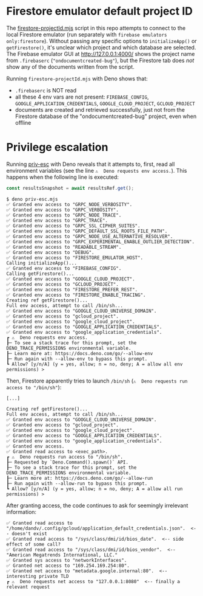 # Firestore emulator default project ID

The [firestore-projectId.mjs](firestore-projectId.mjs) script in this repo attempts to connect to the local Firestore emulator (run separately with `firebase emulators only:firestore`). Without passing any specific options to `initializeApp()` or `getFirestore()`, it's unclear which project and which database are selected. The Firebase emulator GUI at http://127.0.0.1:4000/ shows the project name from `.firebaserc` (`"ondocumentcreated-bug"`), but the Firestore tab does *not* show any of the documents written from the script.

Running `firestore-projectId.mjs` with Deno shows that:
* `.firebaserc` is NOT read
* all these 4 env vars are not present: `FIREBASE_CONFIG`, `GOOGLE_APPLICATION_CREDENTIALS`, `GOOGLE_CLOUD_PROJECT`, `GCLOUD_PROJECT`
* documents are created and retrieved successfully, just not from the Firestore database of the "ondocumentcreated-bug" project, even when offline


# Privilege escalation

Running [priv-esc](priv-esc.mjs) with Deno reveals that it attempts to, first, read all environment variables (see the line `⚠️  Deno requests env access.`). This happens when the following line is executed:

```ts
const resultsSnapshot = await resultsRef.get();
```


```text
$ deno priv-esc.mjs 
✅ Granted env access to "GRPC_NODE_VERBOSITY".
✅ Granted env access to "GRPC_VERBOSITY".
✅ Granted env access to "GRPC_NODE_TRACE".
✅ Granted env access to "GRPC_TRACE".
✅ Granted env access to "GRPC_SSL_CIPHER_SUITES".
✅ Granted env access to "GRPC_DEFAULT_SSL_ROOTS_FILE_PATH".
✅ Granted env access to "GRPC_NODE_USE_ALTERNATIVE_RESOLVER".
✅ Granted env access to "GRPC_EXPERIMENTAL_ENABLE_OUTLIER_DETECTION".
✅ Granted env access to "READABLE_STREAM".
✅ Granted env access to "DEBUG".
✅ Granted env access to "FIRESTORE_EMULATOR_HOST".
Calling initializeApp()...
✅ Granted env access to "FIREBASE_CONFIG".
Calling getFirestore()...
✅ Granted env access to "GOOGLE_CLOUD_PROJECT".
✅ Granted env access to "GCLOUD_PROJECT".
✅ Granted env access to "FIRESTORE_PREFER_REST".
✅ Granted env access to "FIRESTORE_ENABLE_TRACING".
Creating ref getFirestore()...
Full env access, attempt to call /bin/sh...
✅ Granted env access to "GOOGLE_CLOUD_UNIVERSE_DOMAIN".
✅ Granted env access to "gcloud_project".
✅ Granted env access to "google_cloud_project".
✅ Granted env access to "GOOGLE_APPLICATION_CREDENTIALS".
✅ Granted env access to "google_application_credentials".
┏ ⚠️  Deno requests env access.
┠─ To see a stack trace for this prompt, set the DENO_TRACE_PERMISSIONS environmental variable.
┠─ Learn more at: https://docs.deno.com/go/--allow-env
┠─ Run again with --allow-env to bypass this prompt.
┗ Allow? [y/n/A] (y = yes, allow; n = no, deny; A = allow all env permissions) > 
```

Then, Firestore apparently tries to launch `/bin/sh` (`⚠️  Deno requests run access to "/bin/sh"`):

```text
[...]

Creating ref getFirestore()...
Full env access, attempt to call /bin/sh...
✅ Granted env access to "GOOGLE_CLOUD_UNIVERSE_DOMAIN".
✅ Granted env access to "gcloud_project".
✅ Granted env access to "google_cloud_project".
✅ Granted env access to "GOOGLE_APPLICATION_CREDENTIALS".
✅ Granted env access to "google_application_credentials".
✅ Granted env access.
✅ Granted read access to <exec_path>.
┏ ⚠️  Deno requests run access to "/bin/sh".
┠─ Requested by `Deno.Command().spawn()` API.
┠─ To see a stack trace for this prompt, set the DENO_TRACE_PERMISSIONS environmental variable.
┠─ Learn more at: https://docs.deno.com/go/--allow-run
┠─ Run again with --allow-run to bypass this prompt.
┗ Allow? [y/n/A] (y = yes, allow; n = no, deny; A = allow all run permissions) > 
```

After granting access, the code continues to ask for seemingly irrelevant information:

```text
✅ Granted read access to "/home/dandv/.config/gcloud/application_default_credentials.json".  <-- doesn't exist
✅ Granted read access to "/sys/class/dmi/id/bios_date".  <-- side effect of some call?
✅ Granted read access to "/sys/class/dmi/id/bios_vendor".  <-- "American Megatrends International, LLC."
✅ Granted sys access to "networkInterfaces".
✅ Granted net access to "169.254.169.254:80".
✅ Granted net access to "metadata.google.internal:80".  <-- interesting private TLD
┏ ⚠️  Deno requests net access to "127.0.0.1:8080"  <-- finally a relevant request
```
